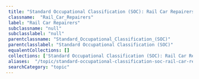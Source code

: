 ```yaml
--- 
 title: "Standard Occupational Classification (SOC): Rail Car Repairers" 
 classname:  "Rail_Car_Repairers" 
 label: "Rail Car Repairers" 
 subclassname: "null" 
 subclasslabel: "null" 
 parentclassname: "Standard_Occupational_Classification_(SOC)" 
 parentclasslabel: "Standard Occupational Classification (SOC)" 
 equalentCollections: [] 
 collections: ['Standard Occupational Classification (SOC): Rail Car Repairers']
 aliases:  "/topic/standard-occupational-classification-soc-rail-car-repairers"  
 searchCategory: "topic" 
---
```

